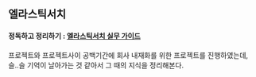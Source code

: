 ## 엘라스틱서치

#### 정독하고 정리하기 : [엘라스틱서치 실무 가이드](https://wikibook.co.kr/practical-elasticsearch/)


프로젝트와 프로젝트사이 공백기간에 회사 내재화를 위한 프로젝트를 진행하였는데, <br>
슬..슬 기억이 날아가는 것 같아서 그 때의 지식을 정리해본다.
